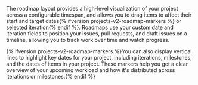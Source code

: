 The roadmap layout provides a high-level visualization of your project across a configurable timespan, and allows you to drag items to affect their start and target dates{% ifversion projects-v2-roadmap-markers %} or selected iteration{% endif %}. Roadmaps use your custom date and iteration fields to position your issues, pull requests, and draft issues on a timeline, allowing you to track work over time and watch progress.

{% ifversion projects-v2-roadmap-markers %}You can also display vertical lines to highlight key dates for your project, including iterations, milestones, and the dates of items in your project. These markers help you get a clear overview of your upcoming workload and how it's distributed across iterations or milestones.{% endif %}
